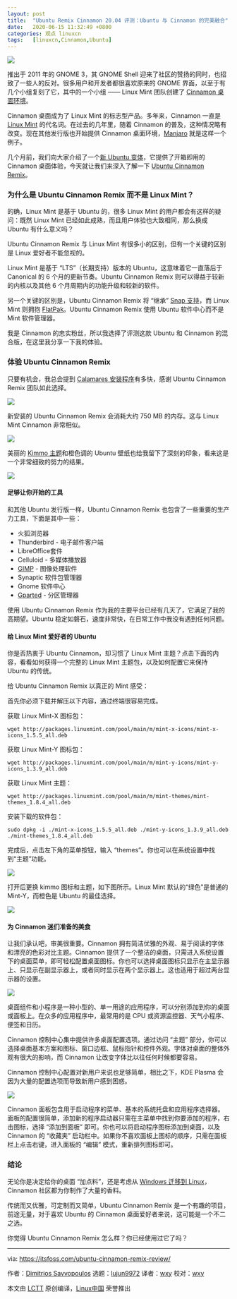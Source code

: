 ```yaml
---
layout: post
title:	"Ubuntu Remix Cinnamon 20.04 评测：Ubuntu 与 Cinnamon 的完美融合"
date:	2020-06-15 11:32:49 +0800 
categories:	观点 linuxcn 
tags:	[linuxcn,Cinnamon,Ubuntu]
---
```



![](/Asserts/Images//attachment/album/202006/15/113226uq8ohzycrrc52q52.jpeg)


推出于 2011 年的 GNOME 3，其 GNOME Shell 迎来了社区的赞扬的同时，也招致了一些人的反对。很多用户和开发者都很喜欢原来的 GNOME 界面，以至于有几个小组复刻了它，其中的一个小组 —— Linux Mint 团队创建了 [Cinnamon 桌面环境](https://en.wikipedia.org/wiki/Cinnamon_(desktop_environment))。


Cinnamon 桌面成为了 Linux Mint 的标志型产品。多年来，Cinnamon 一直是 [Linux Mint](https://www.linuxmint.com/) 的代名词。在过去的几年里，随着 Cinnamon 的普及，这种情况略有改变。现在其他发行版也开始提供 Cinnamon 桌面环境，[Manjaro](https://manjaro.org/) 就是这样一个例子。


几个月前，我们向大家介绍了一个[新 Ubuntu 变体](https://itsfoss.com/ubuntudde/)，它提供了开箱即用的 Cinnamon 桌面体验，今天就让我们来深入了解一下 [Ubuntu Cinnamon Remix](https://ubuntucinnamon.org/)。


### 为什么是 Ubuntu Cinnamon Remix 而不是 Linux Mint？


的确，Linux Mint 是基于 Ubuntu 的，很多 Linux Mint 的用户都会有这样的疑问：既然 Linux Mint 已经如此成熟，而且用户体验也大致相同，那么换成 Ubuntu 有什么意义吗？


Ubuntu Cinnamon Remix 与 Linux Mint 有很多小的区别，但有一个关键的区别是 Linux 爱好者不能忽视的。


Linux Mint 是基于 “LTS”（长期支持）版本的 Ubuntu，这意味着它一直落后于 Canonical 的 6 个月的更新节奏。Ubuntu Cinnamon Remix 则可以得益于较新的内核以及其他 6 个月周期内的功能升级和较新的软件。


另一个关键的区别是，Ubuntu Cinnamon Remix 将 “继承” [Snap 支持](https://snapcraft.io/)，而 Linux Mint 则拥抱 [FlatPak](https://flatpak.org/)。Ubuntu Cinnamon Remix 使用 Ubuntu 软件中心而不是 Mint 软件管理器。


我是 Cinnamon 的忠实粉丝，所以我选择了评测这款 Ubuntu 和 Cinnamon 的混合版，在这里我分享一下我的体验。


### 体验 Ubuntu Cinnamon Remix


只要有机会，我总会提到 [Calamares 安装程序](https://calamares.io/)有多快，感谢 Ubuntu Cinnamon Remix 团队如此选择。


![](/Asserts/Images//attachment/album/202006/15/112352gao1kargnjaa9yzo.png)


新安装的 Ubuntu Cinnamon Remix 会消耗大约 750 MB 的内存。这与 Linux Mint Cinnamon 非常相似。


![](/Asserts/Images//attachment/album/202006/15/112418vcc5wgq0vw2t0k5h.png)


美丽的 [Kimmo 主题](https://github.com/Ubuntu-Cinnamon-Remix/kimmo-gtk-theme)和橙色调的 Ubuntu 壁纸也给我留下了深刻的印象，看来这是一个非常细致的努力的结果。


![](/Asserts/Images//attachment/album/202006/15/112522p2uul2glju3xjw38.png)


#### 足够让你开始的工具


和其他 Ubuntu 发行版一样，Ubuntu Cinnamon Remix 也包含了一些重要的生产力工具，下面是其中一些：


* 火狐浏览器
* Thunderbird - 电子邮件客户端
* LibreOffice套件
* Celluloid - 多媒体播放器
* [GIMP](https://itsfoss.com/gimp-2-10-release/) - 图像处理软件
* Synaptic 软件包管理器
* Gnome 软件中心
* [Gparted](https://itsfoss.com/gparted/) - 分区管理器


使用 Ubuntu Cinnamon Remix 作为我的主要平台已经有几天了，它满足了我的高期望。Ubuntu 稳定如磐石，速度非常快，在日常工作中我没有遇到任何问题。


#### 给 Linux Mint 爱好者的 Ubuntu


你是否热衷于 Ubuntu Cinnamon，却习惯了 Linux Mint 主题？点击下面的内容，看看如何获得一个完整的 Linux Mint 主题包，以及如何配置它来保持 Ubuntu 的传统。


给 Ubuntu Cinnamon Remix 以真正的 Mint 感受：


首先你必须下载并解压以下内容，通过终端很容易完成。


获取 Linux Mint-X 图标包：



```
wget http://packages.linuxmint.com/pool/main/m/mint-x-icons/mint-x-icons_1.5.5_all.deb

```

获取 Linux Mint-Y 图标包：



```
wget http://packages.linuxmint.com/pool/main/m/mint-y-icons/mint-y-icons_1.3.9_all.deb

```

获取 Linux Mint 主题：



```
wget http://packages.linuxmint.com/pool/main/m/mint-themes/mint-themes_1.8.4_all.deb

```

安装下载的软件包：



```
sudo dpkg -i ./mint-x-icons_1.5.5_all.deb ./mint-y-icons_1.3.9_all.deb ./mint-themes_1.8.4_all.deb

```

完成后，点击左下角的菜单按钮，输入 “themes”。你也可以在系统设置中找到“主题”功能。


![](/Asserts/Images//attachment/album/202006/15/112602jftfkbhc1c6nnfhh.png)


打开后更换 kimmo 图标和主题，如下图所示。Linux Mint 默认的“绿色”是普通的 Mint-Y，而橙色是 Ubuntu 的最佳选择。


![](/Asserts/Images//attachment/album/202006/15/112634a33ool6kx333lgkx.png)


#### 为 Cinnamon 迷们准备的美食


让我们承认吧，审美很重要。Cinnamon 拥有简洁优雅的外观、易于阅读的字体和漂亮的色彩对比主题。Cinnamon 提供了一个整洁的桌面，只需进入系统设置下的桌面菜单，即可轻松配置桌面图标。你也可以选择桌面图标只显示在主显示器上、只显示在副显示器上，或者同时显示在两个显示器上。这也适用于超过两台显示器的设置。


![](/Asserts/Images//attachment/album/202006/15/112720u21w2d26ad9aytay.jpg)


桌面组件和小程序是一种小型的、单一用途的应用程序，可以分别添加到你的桌面或面板上。在众多的应用程序中，最常用的是 CPU 或资源监控器、天气小程序、便签和日历。


Cinnamon 控制中心集中提供许多桌面配置选项。通过访问 “主题” 部分，你可以选择桌面基本方案和图标、窗口边框、鼠标指针和控件外观。字体对桌面的整体外观有很大的影响，而 Cinnamon 让改变字体比以往任何时候都要容易。


Cinnamon 控制中心配置对新用户来说也足够简单，相比之下，KDE Plasma 会因为大量的配置选项而导致新用户感到困惑。


![](/Asserts/Images//attachment/album/202006/15/112757bmj9ixotojg6xxnb.jpg)


Cinnamon 面板包含用于启动程序的菜单、基本的系统托盘和应用程序选择器。面板的配置很简单，添加新的程序启动器只需在主菜单中找到你要添加的程序，右击图标，选择 “添加到面板” 即可。你也可以将启动程序图标添加到桌面，以及 Cinnamon 的 “收藏夹” 启动栏中。如果你不喜欢面板上图标的顺序，只需在面板栏上点击右键，进入面板的 “编辑” 模式，重新排列图标即可。


### 结论


无论你是决定给你的桌面 “加点料”，还是考虑从 [Windows 迁移到 Linux](https://itsfoss.com/windows-like-linux-distributions/)，Cinnamon 社区都为你制作了大量的香料。


传统而又优雅，可定制而又简单，Ubuntu Cinnamon Remix 是一个有趣的项目，前途无量，对于喜欢 Ubuntu 的 Cinnamon 桌面爱好者来说，这可能是一个不二之选。


你觉得 Ubuntu Cinnamon Remix 怎么样？你已经使用过它了吗？




---


via: <https://itsfoss.com/ubuntu-cinnamon-remix-review/>


作者：[Dimitrios Savvopoulos](https://itsfoss.com/author/dimitrios/) 选题：[lujun9972](https://github.com/lujun9972) 译者：[wxy](https://github.com/wxy) 校对：[wxy](https://github.com/wxy)


本文由 [LCTT](https://github.com/LCTT/TranslateProject) 原创编译，[Linux中国](https://linux.cn/) 荣誉推出
